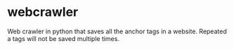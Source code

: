 # webcrawler
Web crawler in python that saves all the anchor tags in a website. Repeated a tags will not be saved multiple times.
